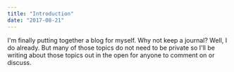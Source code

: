 ```yaml
---
title: "Introduction"
date: "2017-08-21"
---
```


I'm finally putting together a blog for myself.
Why not keep a journal? Well, I do already.
But many of those topics do not need to be private so I'll be writing
about those topics out in the open for anyone to comment on or discuss.
